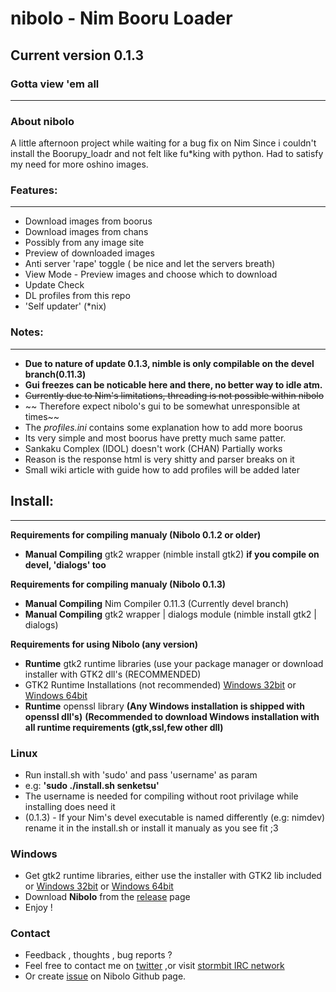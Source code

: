 # **nibolo - Nim Booru Loader**
## Current version 0.1.3
### Gotta view 'em all
------------------------
### About nibolo
A little afternoon project while waiting for a bug fix on Nim
Since i couldn't install the Boorupy_loadr and not felt like fu*king with python.
Had to satisfy my need for more oshino images.

### Features:
------------------------
* Download images from boorus
* Download images from chans
* Possibly from any image site
* Preview of downloaded images
* Anti server 'rape' toggle ( be nice and let the servers breath)
* View Mode - Preview images and choose which to download
* Update Check
* DL profiles from this repo
* 'Self updater' (*nix)

### Notes:
------------------------
* **Due to nature of update 0.1.3, nimble is only compilable on the devel branch(0.11.3)**
* __Gui freezes can be noticable here and there, no better way to idle atm.__
* ~~Currently due to Nim's limitations, threading is not possible within nibolo~~
* ~~  Therefore expect nibolo's gui to be somewhat unresponsible at times~~
* The *profiles.ini* contains some explanation how to add more boorus
* Its very simple and most boorus have pretty much same patter.
* Sankaku Complex (IDOL) doesn't work (CHAN) Partially works
*   Reason is the response html is very shitty and parser breaks on it
* Small wiki article with guide how to add profiles will be added later

## Install:
------------------------
**Requirements for compiling manualy (Nibolo 0.1.2 or older)**
* **Manual Compiling** gtk2 wrapper (nimble install gtk2) **if you compile on devel, 'dialogs' too**


**Requirements for compiling manualy (Nibolo 0.1.3)**
* **Manual Compiling** Nim Compiler 0.11.3 (Currently devel branch)
* **Manual Compiling** gtk2 wrapper | dialogs module (nimble install gtk2 | dialogs)

**Requirements for using Nibolo (any version)**
* **Runtime** gtk2 runtime libraries (use your package manager or download installer with GTK2 dll's (RECOMMENDED)
*   GTK2 Runtime Installations (not recommended) [Windows 32bit](http://downloads.sourceforge.net/gtk-win/gtk2-runtime-2.24.10-2012-10-10-ash.exe?download) or [Windows 64bit](http://lvserver.ugent.be/gtk-win64/gtk2-runtime/gtk2-runtime-2.24.25-2015-01-21-ts-win64.exe)
* **Runtime** openssl library
**(Any Windows installation is shipped with openssl dll's)**
**(Recommended to download Windows installation with all runtime requirements (gtk,ssl,few other dll)**

### Linux
* Run install.sh with 'sudo' and pass 'username' as param
* e.g: **'sudo ./install.sh senketsu'**
* The username is needed for compiling without root privilage while installing does need it
* (0.1.3) - If your Nim's devel executable is named differently (e.g: nimdev) rename it in the install.sh or install it manualy as you see fit ;3

### Windows
* Get gtk2 runtime libraries, either use the installer with GTK2 lib included or [Windows 32bit](http://downloads.sourceforge.net/gtk-win/gtk2-runtime-2.24.10-2012-10-10-ash.exe?download) or [Windows 64bit](http://lvserver.ugent.be/gtk-win64/gtk2-runtime/gtk2-runtime-2.24.25-2015-01-21-ts-win64.exe)
* Download **Nibolo** from the [release](https://github.com/Senketsu/nibolo/releases) page
* Enjoy !

### Contact
* Feedback , thoughts , bug reports ?
* Feel free to contact me on [twitter](https://twitter.com/Senketsu_Dev) ,or visit [stormbit IRC network](https://kiwiirc.com/client/irc.stormbit.net/?nick=Guest|?#Senketsu)
* Or create [issue](https://github.com/Senketsu/nibolo/issues) on Nibolo Github page.
